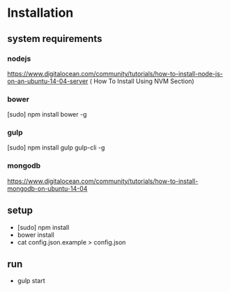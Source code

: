 # Installation

## system requirements

### nodejs

https://www.digitalocean.com/community/tutorials/how-to-install-node-js-on-an-ubuntu-14-04-server ( How To Install Using NVM Section)
### bower

[sudo] npm install bower -g
### gulp

[sudo] npm install gulp gulp-cli -g
### mongodb

https://www.digitalocean.com/community/tutorials/how-to-install-mongodb-on-ubuntu-14-04

## setup

* [sudo] npm install
* bower install
* cat config.json.example > config.json

## run
* gulp start